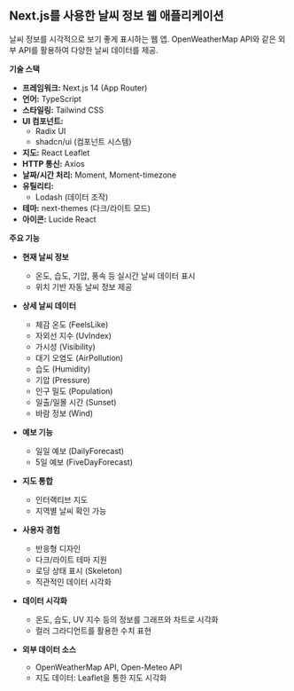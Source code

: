 ## Next.js를 사용한 날씨 정보 웹 애플리케이션  

날씨 정보를 시각적으로 보기 좋게 표시하는 웹 앱. OpenWeatherMap API와 같은 외부 API를 활용하여 다양한 날씨 데이터를 제공.

**기술 스택**

-   **프레임워크:** Next.js 14 (App Router)
-   **언어:** TypeScript
-   **스타일링:** Tailwind CSS
-   **UI 컴포넌트:**
    -   Radix UI
    -   shadcn/ui (컴포넌트 시스템)
-   **지도:** React Leaflet
-   **HTTP 통신:** Axios
-   **날짜/시간 처리:** Moment, Moment-timezone
-   **유틸리티:**
    -   Lodash (데이터 조작)
-   **테마:** next-themes (다크/라이트 모드)
-   **아이콘:** Lucide React

**주요 기능**

-   **현재 날씨 정보**
    -   온도, 습도, 기압, 풍속 등 실시간 날씨 데이터 표시
    -   위치 기반 자동 날씨 정보 제공
-   **상세 날씨 데이터**
    -   체감 온도 (FeelsLike)
    -   자외선 지수 (UvIndex)
    -   가시성 (Visibility)
    -   대기 오염도 (AirPollution)
    -   습도 (Humidity)
    -   기압 (Pressure)
    -   인구 밀도 (Population)
    -   일출/일몰 시간 (Sunset)
    -   바람 정보 (Wind)
-   **예보 기능**
    -   일일 예보 (DailyForecast)
    -   5일 예보 (FiveDayForecast)
-   **지도 통합**
    -   인터랙티브 지도
    -   지역별 날씨 확인 가능
-   **사용자 경험**
    -   반응형 디자인
    -   다크/라이트 테마 지원
    -   로딩 상태 표시 (Skeleton)
    -   직관적인 데이터 시각화
-   **데이터 시각화**

    -   온도, 습도, UV 지수 등의 정보를 그래프와 차트로 시각화
    -   컬러 그라디언트를 활용한 수치 표현

-   **외부 데이터 소스**
    -   OpenWeatherMap API, Open-Meteo API
    -   지도 데이터: Leaflet을 통한 지도 시각화
